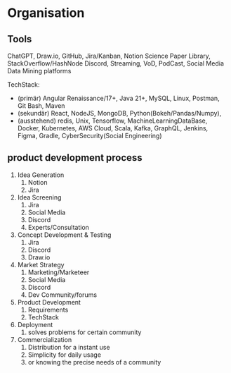 # Organisation

## Tools
ChatGPT, Draw.io, GitHub, Jira/Kanban, Notion
Science Paper Library, StackOverflow/HashNode
Discord, Streaming, VoD, PodCast, Social Media
Data Mining platforms

TechStack: 
- (primär) Angular Renaissance/17+, Java 21+, MySQL, Linux, Postman, Git Bash, Maven
- (sekundär) React, NodeJS, MongoDB, Python(Bokeh/Pandas/Numpy), 
- (ausstehend) redis, Unix, Tensorflow, MachineLearningDataBase, Docker, Kubernetes, AWS Cloud, Scala, Kafka, GraphQL, Jenkins, Figma, Gradle, CyberSecurity(Social Engineering)

## product development process
1. Idea Generation
   1. Notion
   2. Jira
2. Idea Screening
   1. Jira
   2. Social Media
   3. Discord
   4. Experts/Consultation
3. Concept Development & Testing
   1. Jira
   2. Discord
   3. Draw.io
4. Market Strategy
   1. Marketing/Marketeer
   2. Social Media
   3. Discord
   4. Dev Community/forums
5. Product Development
   1. Requirements
   2. TechStack
6. Deployment
   1. solves problems for certain community
7. Commercialization
   1. Distribution for a instant use
   2. Simplicity for daily usage
   3. or knowing the precise needs of a community